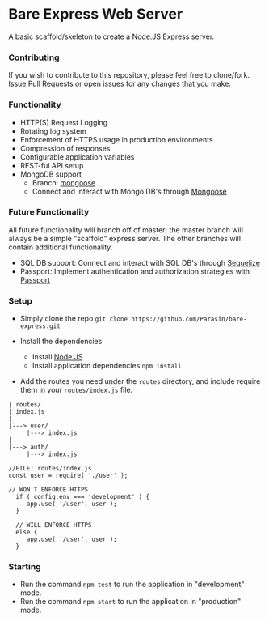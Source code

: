 # Bare Express Web Server
A basic scaffold/skeleton to create a Node.JS Express server.

### Contributing
If you wish to contribute to this repository, please feel free to clone/fork.
Issue Pull Requests or open issues for any changes that you make.

### Functionality
* HTTP(S) Request Logging
* Rotating log system
* Enforcement of HTTPS usage in production environments
* Compression of responses
* Configurable application variables
* REST-ful API setup
* MongoDB support 
     * Branch: [mongoose](https://github.com/Parasin/bare-express/tree/mongoose) 
     * Connect and interact with Mongo DB's through [Mongoose](http://mongoosejs.com/)

### Future Functionality
All future functionality will branch off of master; the master branch will always be
a simple "scaffold" express server. The other branches will contain additional functionality.

* SQL DB support: Connect and interact with SQL DB's through [Sequelize](http://docs.sequelizejs.com/)
* Passport: Implement authentication and authorization strategies with [Passport](http://passportjs.org/) 

### Setup
- Simply clone the repo
```git clone https://github.com/Parasin/bare-express.git```

- Install the dependencies 
   - Install [Node.JS](https://nodejs.org/en/)
   - Install application dependencies ```npm install```

- Add the routes you need under the `routes` directory, and include require them in your `routes/index.js` file.
```
| routes/
| index.js
|
|---> user/
     |---> index.js
|
|---> auth/
     |---> index.js
```

```
//FILE: routes/index.js
const user = require( './user' );

// WON'T ENFORCE HTTPS
  if ( config.env === 'development' ) {
     app.use( '/user', user );
  }

  // WILL ENFORCE HTTPS
  else {
     app.use( '/user', user );
  }
```

### Starting 
* Run the command ```npm test``` to run the application in "development" mode.
* Run the command ```npm start``` to run the application in "production" mode.

